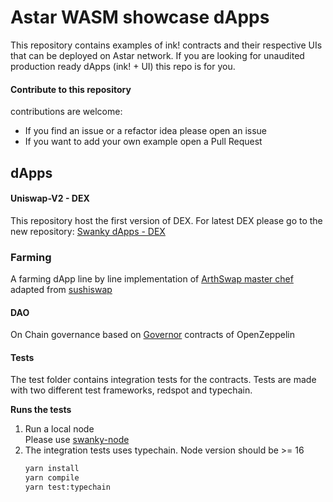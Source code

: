 # Astar WASM showcase dApps
This repository contains examples of ink! contracts and their respective UIs that can be deployed on Astar network.
If you are looking for unaudited production ready dApps (ink! + UI) this repo is for you.

#### Contribute to this repository
contributions are welcome:
- If you find an issue or a refactor idea please open an issue
- If you want to add your own example open a Pull Request

## dApps
#### Uniswap-V2 - DEX
This repository host the first version of DEX. For latest DEX please go to the new repository: [Swanky dApps - DEX](https://github.com/swanky-dapps/dex)

### Farming
A farming dApp line by line implementation of [ArthSwap master chef](https://github.com/ArthSwap/ArthSwap-MasterChef) adapted from
[sushiswap](https://github.com/sushiswap/sushiswap/blob/archieve/canary/contracts/MasterChefV2.sol)

#### DAO
On Chain governance based on [Governor](https://github.com/OpenZeppelin/openzeppelin-contracts/tree/master/contracts/governance) contracts of OpenZeppelin

#### Tests
The test folder contains integration tests for the contracts. Tests are made with two different test frameworks, redspot and typechain.

**Runs the tests**
1. Run a local node \
   Please use [swanky-node](https://github.com/AstarNetwork/swanky-node/releases)
2. The integration tests uses typechain. Node version should be >= 16
     ```bash
     yarn install
     yarn compile
     yarn test:typechain
     ```
